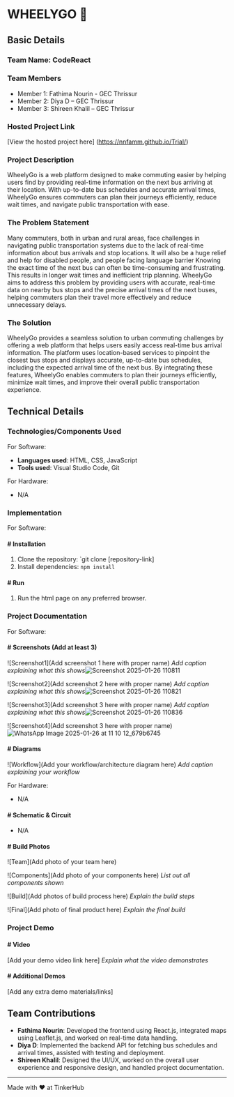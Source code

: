 # WHEELYGO 🎯

## Basic Details
### Team Name: CodeReact

### Team Members
- Member 1: Fathima Nourin - GEC Thrissur
- Member 2: Diya D – GEC Thrissur
- Member 3: Shireen Khalil – GEC Thrissur

### Hosted Project Link
[View the hosted project here] (https://nnfamm.github.io/Trial/)

### Project Description
WheelyGo is a web platform designed to make commuting easier by helping users find by providing real-time information on the next bus arriving at their location. With up-to-date bus schedules and accurate arrival times, WheelyGo ensures commuters can plan their journeys efficiently, reduce wait times, and navigate public transportation with ease.

### The Problem Statement
Many commuters, both in urban and rural areas, face challenges in navigating public transportation systems due to the lack of real-time information about bus arrivals and stop locations. It will also be a huge relief and help for disabled people, and people facing language barrier Knowing the exact time of the next bus can often be time-consuming and frustrating. This results in longer wait times and inefficient trip planning. WheelyGo aims to address this problem by providing users with accurate, real-time data on nearby bus stops and the precise arrival times of the next buses, helping commuters plan their travel more effectively and reduce unnecessary delays.

### The Solution
WheelyGo provides a seamless solution to urban commuting challenges by offering a web platform that helps users easily access real-time bus arrival information. The platform uses location-based services to pinpoint the closest bus stops and displays accurate, up-to-date bus schedules, including the expected arrival time of the next bus. By integrating these features, WheelyGo enables commuters to plan their journeys efficiently, minimize wait times, and improve their overall public transportation experience.

## Technical Details
### Technologies/Components Used
For Software:
- **Languages used**: HTML, CSS, JavaScript
- **Tools used**: Visual Studio Code, Git

For Hardware:
- N/A

### Implementation
For Software:
#### # Installation
1. Clone the repository: `git clone [repository-link]
2. Install dependencies: `npm install`

#### # Run
1. Run the html page on any preferred browser.

### Project Documentation
For Software:

#### # Screenshots (Add at least 3)

![Screenshot1](Add screenshot 1 here with proper name)
*Add caption explaining what this shows*![Screenshot 2025-01-26 110811](https://github.com/user-attachments/assets/0be9451e-853b-4f53-ad92-db371bb18c19)


![Screenshot2](Add screenshot 2 here with proper name)
*Add caption explaining what this shows*![Screenshot 2025-01-26 110821](https://github.com/user-attachments/assets/9104916a-4f92-4c72-a6cd-8f02c9324991)


![Screenshot3](Add screenshot 3 here with proper name)
*Add caption explaining what this shows*![Screenshot 2025-01-26 110836](https://github.com/user-attachments/assets/01e6483c-9834-4ab8-9d9b-52a77a3f3548)

![Screenshot4](Add screenshot 3 here with proper name)![WhatsApp Image 2025-01-26 at 11 10 12_679b6745](https://github.com/user-attachments/assets/b9d874dc-be79-43ff-bf75-5f0286e62b3c)



#### # Diagrams
![Workflow](Add your workflow/architecture diagram here)
*Add caption explaining your workflow*

For Hardware:
- N/A

#### # Schematic & Circuit
- N/A

#### # Build Photos
![Team](Add photo of your team here)

![Components](Add photo of your components here)
*List out all components shown*

![Build](Add photos of build process here)
*Explain the build steps*

![Final](Add photo of final product here)
*Explain the final build*

### Project Demo
#### # Video
[Add your demo video link here]
*Explain what the video demonstrates*

#### # Additional Demos
[Add any extra demo materials/links]

## Team Contributions
- **Fathima Nourin**: Developed the frontend using React.js, integrated maps using Leaflet.js, and worked on real-time data handling.
- **Diya D**: Implemented the backend API for fetching bus schedules and arrival times, assisted with testing and deployment.
- **Shireen Khalil**: Designed the UI/UX, worked on the overall user experience and responsive design, and handled project documentation.

---
Made with ❤️ at TinkerHub
